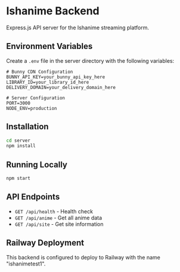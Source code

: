 # Ishanime Backend

Express.js API server for the Ishanime streaming platform.

## Environment Variables

Create a `.env` file in the server directory with the following variables:

```env
# Bunny CDN Configuration
BUNNY_API_KEY=your_bunny_api_key_here
LIBRARY_ID=your_library_id_here
DELIVERY_DOMAIN=your_delivery_domain_here

# Server Configuration
PORT=3000
NODE_ENV=production
```

## Installation

```bash
cd server
npm install
```

## Running Locally

```bash
npm start
```

## API Endpoints

- `GET /api/health` - Health check
- `GET /api/anime` - Get all anime data
- `GET /api/site` - Get site information

## Railway Deployment

This backend is configured to deploy to Railway with the name "ishanimetest1".
